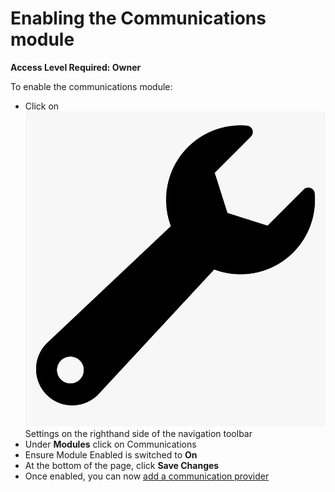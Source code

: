 # Enabling the Communications module

**Access Level Required: Owner**

To enable the communications module:

* Click on ![](../../.gitbook/assets/wrench.png) Settings on the righthand side of the navigation toolbar
* Under **Modules** click on Communications
* Ensure Module Enabled is switched to **On**
* At the bottom of the page, click **Save Changes**
* Once enabled, you can now [add a communication provider](adding-communication-providers.md)



